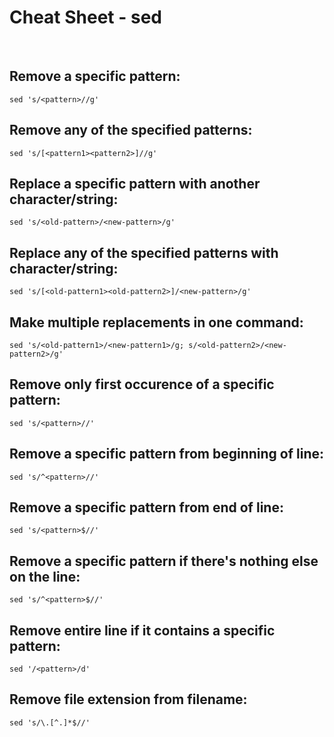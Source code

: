 # Cheat Sheet - sed

<br>

## Remove a specific pattern:
```shell
sed 's/<pattern>//g'
```

## Remove any of the specified patterns:
```shell
sed 's/[<pattern1><pattern2>]//g'
```

## Replace a specific pattern with another character/string:
```shell
sed 's/<old-pattern>/<new-pattern>/g'
```

## Replace any of the specified patterns with character/string:
```shell
sed 's/[<old-pattern1><old-pattern2>]/<new-pattern>/g'
```

## Make multiple replacements in one command:
```shell
sed 's/<old-pattern1>/<new-pattern1>/g; s/<old-pattern2>/<new-pattern2>/g'
```

## Remove only first occurence of a specific pattern:
```shell
sed 's/<pattern>//'
```

## Remove a specific pattern from beginning of line:
```shell
sed 's/^<pattern>//'
```

## Remove a specific pattern from end of line:
```shell
sed 's/<pattern>$//'
```

## Remove a specific pattern if there's nothing else on the line:
```shell
sed 's/^<pattern>$//'
```

## Remove entire line if it contains a specific pattern:
```shell
sed '/<pattern>/d'
```
## Remove file extension from filename:
```shell
sed 's/\.[^.]*$//'
```

<!-- Skapa tabell liknande den för regex med syntax och alla vanliga växlar! -->

<!-- g -->
<!-- d -->
<!-- s -->
<!-- FLER? -->
